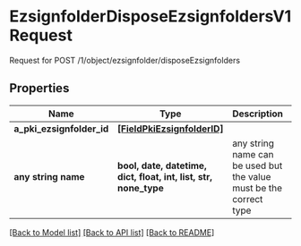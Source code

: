 # EzsignfolderDisposeEzsignfoldersV1Request

Request for POST /1/object/ezsignfolder/disposeEzsignfolders

## Properties
Name | Type | Description | Notes
------------ | ------------- | ------------- | -------------
**a_pki_ezsignfolder_id** | [**[FieldPkiEzsignfolderID]**](FieldPkiEzsignfolderID.md) |  | 
**any string name** | **bool, date, datetime, dict, float, int, list, str, none_type** | any string name can be used but the value must be the correct type | [optional]

[[Back to Model list]](../README.md#documentation-for-models) [[Back to API list]](../README.md#documentation-for-api-endpoints) [[Back to README]](../README.md)


